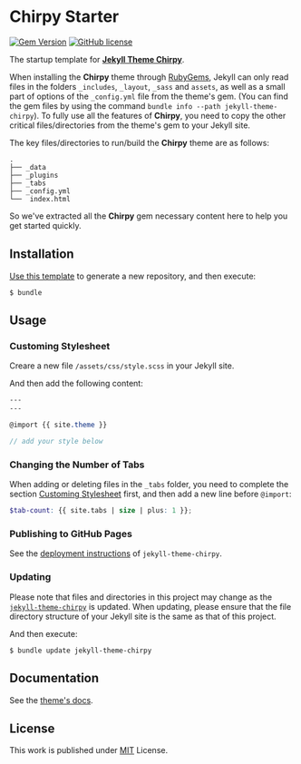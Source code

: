 # Chirpy Starter

[![Gem Version](https://img.shields.io/gem/v/jekyll-theme-chirpy)](https://rubygems.org/gems/jekyll-theme-chirpy)
[![GitHub license](https://img.shields.io/github/license/cotes2020/chirpy-starter.svg?color=blue)][mit]

The startup template for [**Jekyll Theme Chirpy**][chirpy].

When installing the **Chirpy** theme through [RubyGems][gem], Jekyll can only read files in the folders `_includes`, `_layout`, `_sass` and `assets`, as well as a small part of options of the `_config.yml` file from the theme's gem. (You can find the gem files by using the command `bundle info --path jekyll-theme-chirpy`). To fully use all the features of **Chirpy**, you need to copy the other critical files/directories from the theme's gem to your Jekyll site.

The key files/directories to run/build the **Chirpy** theme are as follows:

```shell
.
├── _data
├── _plugins
├── _tabs
├── _config.yml
└──  index.html
```

So we've extracted all the **Chirpy** gem necessary content here to help you get started quickly.

## Installation

[Use this template][usetemplate] to generate a new repository, and then execute:

[usetemplate]: https://github.com/cotes2020/chirpy-starter/generate

```
$ bundle
```

## Usage

### Customing Stylesheet

Creare a new file `/assets/css/style.scss` in your Jekyll site.

And then add the following content:

```scss
---
---

@import {{ site.theme }}

// add your style below
```

### Changing the Number of Tabs

When adding or deleting files in the `_tabs` folder, you need to complete the section [Customing Stylesheet](#customing-stylesheet) first, and then add a new line before `@import`:

```scss
$tab-count: {{ site.tabs | size | plus: 1 }};
```

### Publishing to GitHub Pages

See the [deployment instructions](https://github.com/cotes2020/jekyll-theme-chirpy#deployment) of `jekyll-theme-chirpy`.

### Updating

Please note that files and directories in this project may change as the [`jekyll-theme-chirpy`][chirpy] is updated. When updating, please ensure that the file directory structure of your Jekyll site is the same as that of this project.

And then execute:

```console
$ bundle update jekyll-theme-chirpy
```

## Documentation

See the [theme's docs](https://github.com/cotes2020/jekyll-theme-chirpy#documentation).

## License

This work is published under [MIT][mit] License.

[gem]: https://rubygems.org/gems/jekyll-theme-chirpy
[chirpy]: https://github.com/cotes2020/jekyll-theme-chirpy/
[mit]: https://github.com/cotes2020/chirpy-starter/blob/master/LICENSE